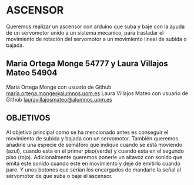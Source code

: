 # ASCENSOR

Queremos realizar un ascensor con arduino que suba y baje con la ayuda de un servomotor unido a un sistema mecanico, para trasladar el movimiento de rotación del servomotor a un movimiento lineal de subida o bajada.

## Maria Ortega Monge 54777 y Laura Villajos Mateo 54904
Maria Ortega Monge con usuario de Github maria.ortega.monge@alumnos.uom.es
Laura Villajos Mateo con usuario de Github lauravillajosmateo@alumnos.upm.es

## OBJETIVOS

Al objetivo principal como se ha mencionado antes es conseguir el movimiento de subida y bajada con un servomotor.
También queremos añadirle una especie de semáforo que indique cuando se está moviendo (azul), cuando esta en el primer piso(verde) y cuando esta en el segundo piso (rojo).
Adicionalmente queremos ponerle un altavoz con sonido que emita este sonido cuando este en movimiento y deje de emitirlo cuando pare.
Y unos botones que serían los encargados de mandarle la señal al servomotor de que suba o baje el ascensor.
